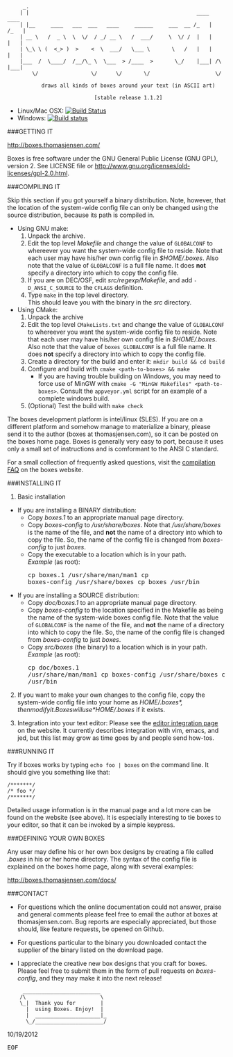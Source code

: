 
```
     _.
    | |                                                      ____     ____ 
    | |__     ____   ___  ___   ____     ______     ___  __ /_   |   /_   |
    | __ \   /  _ \  \  \/  / _/ __ \   /  ___/     \  \/ /  |   |    |   |
    | \_\ \ (  <_> )  >    <  \  ___/   \___ \       \   /   |   |    |   |
    |___  /  \____/  /__/\_ \  \___  > /____  >       \_/    |___| /\ |___|
        \/                 \/      \/       \/                     \/

           draws all kinds of boxes around your text (in ASCII art)

                            [stable release 1.1.2]
```

* Linux/Mac OSX: [![Build Status](https://travis-ci.org/ascii-boxes/boxes.svg?branch=master)](https://travis-ci.org/ascii-boxes/boxes)
* Windows: [![Build status](https://ci.appveyor.com/api/projects/status/yex19lywgdrdbsdp?svg=true)](https://ci.appveyor.com/project/scyptnex/boxes)

###GETTING IT

http://boxes.thomasjensen.com/

Boxes is free software under the GNU General Public License (GNU GPL),
version 2. See LICENSE file or
http://www.gnu.org/licenses/old-licenses/gpl-2.0.html.


###COMPILING IT

Skip this section if you got yourself a binary distribution. Note,
however, that the location of the system-wide config file can only be
changed using the source distribution, because its path is compiled in.

* Using GNU make:
  1. Unpack the archive.
  2. Edit the top level *Makefile* and change the value of `GLOBALCONF` to
  whereever you want the system-wide config file to reside. Note that each user
  may have his/her own config file in *$HOME/.boxes*.  Also note that the value
  of `GLOBALCONF` is a full file name. It does **not** specify a directory into
  which to copy the config file.
  3. If you are on DEC/OSF, edit *src/regexp/Makefile*, and add
  `-D_ANSI_C_SOURCE` to the `CFLAGS` definition.
  4. Type `make` in the top level directory.<br/> This should leave you with
  the binary in the *src* directory.
* Using CMake:
  1. Unpack the archive
  2. Edit the top level `CMakeLists.txt` and change the value of `GLOBALCONF`
  to whereever you want the system-wide config file to reside. Note that each
  user may have his/her own config file in *$HOME/.boxes*.  Also note that the
  value of `boxes_GLOBALCONF` is a full file name. It does **not** specify a
  directory into which to copy the config file.
  3. Create a directory for the build and enter it: `mkdir build && cd build`
  4. Configure and build with `cmake <path-to-boxes> && make`
     * If you are having trouble building on Windows, you may need to force use
       of MinGW with `cmake -G "MinGW Makefiles" <path-to-boxes>`.  Consult the
       `appveyor.yml` script for an example of a complete windows build.
  5. (Optional) Test the build with `make check`

The boxes development platform is intel/linux (SLES). If you are on a
different platform and somehow manage to materialize a binary, please
send it to the author (boxes at thomasjensen.com), so it can be posted on
the boxes home page. Boxes is generally very easy to port, because it
uses only a small set of instructions and is comformant to the ANSI C
standard.

For a small collection of frequently asked questions, visit the
[compilation FAQ](http://boxes.thomasjensen.com/docs/faq.html#q5)
on the boxes website.


###INSTALLING IT

1. Basic installation
  - If you are installing a BINARY distribution:
    - Copy *boxes.1* to an appropriate manual page directory.
    - Copy *boxes-config* to */usr/share/boxes*.
      Note that */usr/share/boxes* is the name of the file,
      and **not** the name of a directory into which to copy the file.
      So, the name of the config file is changed from *boxes-config*
      to just *boxes*.
    - Copy the executable to a location which is in your path.<br/>
      *Example* (as root):<pre>cp boxes.1 /usr/share/man/man1
       cp boxes-config /usr/share/boxes
       cp boxes /usr/bin</pre>
  - If you are installing a SOURCE distribution:
    - Copy *doc/boxes.1* to an appropriate manual page directory.
    - Copy *boxes-config* to the location specified in the Makefile
      as being the name of the system-wide boxes config file.
      Note that the value of `GLOBALCONF` is the name of the file,
      and **not** the name of a directory into which to copy the file.
      So, the name of the config file is changed from *boxes-config*
      to just *boxes*.
    - Copy *src/boxes* (the binary) to a location which is in your path.<br/>
      *Example* (as root):<pre>cp doc/boxes.1 /usr/share/man/man1
       cp boxes-config /usr/share/boxes
       cp src/boxes /usr/bin</pre>
2. If you want to make your own changes to the config file, copy the
   system-wide config file into your home as *$HOME/.boxes*, then modify
   it. Boxes will use *$HOME/.boxes* if it exists.

3. Integration into your text editor: Please see the
   [editor integration page](http://boxes.thomasjensen.com/docs/install.html)
   on the website.
   It currently describes integration with vim, emacs, and jed, but
   this list may grow as time goes by and people send how-tos.


###RUNNING IT

Try if boxes works by typing `echo foo | boxes` on the command line.
It should give you something like that:

    /*******/
    /* foo */
    /*******/

Detailed usage information is in the manual page and a lot more can be
found on the website (see above). It is especially interesting to tie
boxes to your editor, so that it can be invoked by a simple keypress.


###DEFINING YOUR OWN BOXES

Any user may define his or her own box designs by creating a file called
*.boxes* in his or her home directory. The syntax of the config file is
explained on the boxes home page, along with several examples:

http://boxes.thomasjensen.com/docs/


###CONTACT

- For questions which the online documentation could not answer,
  praise and general comments please feel free to email the author at
  boxes at thomasjensen.com. Bug reports are especially appreciated,
  but those should, like feature requests, be opened on Github.

- For questions particular to the binary you downloaded contact the
  supplier of the binary listed on the download page.

- I appreciate the creative new box designs that you craft for boxes.
  Please feel free to submit them in the form of pull requests on
  *boxes-config*, and they may make it into the next release!

```
     _________________________
    /\                        \
    \_|  Thank you for        |
      |  using Boxes. Enjoy!  |
      |  _____________________|_
      \_/______________________/
```
10/19/2012

<tt>EOF</tt>
